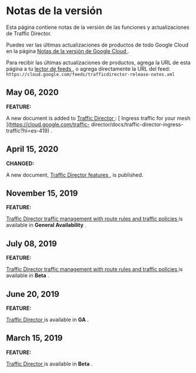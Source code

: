 #  Notas de la versión

Esta página contiene notas de la versión de las funciones y actualizaciones de
Traffic Director.

Puedes ver las últimas actualizaciones de productos de todo Google Cloud en la
página [ Notas de la versión de Google Cloud
](https://cloud.google.com/release-notes?hl=es-419) .

Para recibir las últimas actualizaciones de productos, agrega la URL de esta
página a tu [ lector de feeds
](https://wikipedia.org/wiki/Comparison_of_feed_aggregators) , o agrega
directamente la URL del feed: `
https://cloud.google.com/feeds/trafficdirector-release-notes.xml `

##  May 06, 2020

**FEATURE:**

A new document is added to [ Traffic Director
](https://cloud.google.com/traffic-director/docs?hl=es-419) : [ Ingress
traffic for your mesh ](https://cloud.google.com/traffic-
director/docs/traffic-director-ingress-traffic?hl=es-419) .

##  April 15, 2020

**CHANGED:**

A new document, [ Traffic Director features
](https://cloud.google.com/traffic-director/docs/features?hl=es-419) , is
published.

##  November 15, 2019

**FEATURE:**

[ Traffic Director traffic management with route rules and traffic policies
](https://cloud.google.com/traffic-director/docs/traffic-control?hl=es-419) is
available in **General Availability** .

##  July 08, 2019

**FEATURE:**

[ Traffic Director traffic management with route rules and traffic policies
](https://cloud.google.com/traffic-director/docs/traffic-control?hl=es-419) is
available in **Beta** .

##  June 20, 2019

**FEATURE:**

[ Traffic Director ](https://cloud.google.com/traffic-director/docs?hl=es-419)
is available in **GA** .

##  March 15, 2019

**FEATURE:**

[ Traffic Director ](https://cloud.google.com/traffic-director/docs?hl=es-419)
is available in **Beta** .

